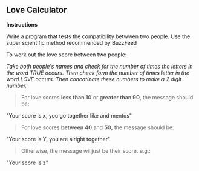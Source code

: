 ## **Love Calculator**

**Instructions**

Write a program that tests the compatibility betwwen two people. Use the super scientific method recommended by BuzzFeed

To work out the love score between two people:

*Take both people's names and check for the number of times the letters in the word TRUE occurs. Then check form the number of times letter in the word LOVE occurs. Then concatinate these numbers to make a 2 digit number.*

> For love scores **less than 10** or **greater than 90,** the message should be:

"Your score is **x**, you go together like and mentos"

> For love scores **between 40** and **50,** the message should be:

"Your score is Y, you are alright together"

> Otherwise, the message willjust be their score. e.g.:

"Your score is z"
